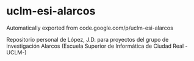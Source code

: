 # uclm-esi-alarcos
Automatically exported from code.google.com/p/uclm-esi-alarcos

Repositorio personal de López, J.D. para proyectos del grupo de investigación Alarcos (Escuela Superior de Informática de Ciudad Real -UCLM-)
